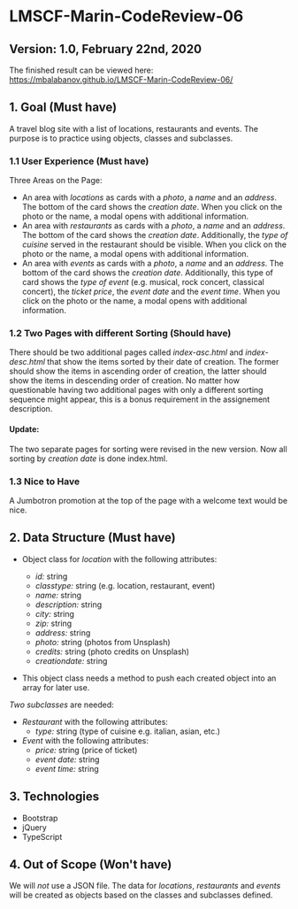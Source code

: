 # LMSCF-Marin-CodeReview-06

## Version: 1.0, February 22nd, 2020
The finished result can be viewed here:  https://mbalabanov.github.io/LMSCF-Marin-CodeReview-06/

## 1. Goal (Must have)
A travel blog site with a list of locations, restaurants and events. The purpose is to practice using objects, classes and subclasses.

### 1.1 User Experience (Must have)
Three Areas on the Page:
- An area with *locations* as cards with a _photo_, a _name_ and an _address_. The bottom of the card shows the _creation date_. When you click on the photo or the name, a modal opens with additional information.
- An area with *restaurants* as cards with a _photo_, a _name_ and an _address_. The bottom of the card shows the _creation date_. Additionally, the _type of cuisine_ served in the restaurant should be visible. When you click on the photo or the name, a modal opens with additional information.
- An area with  *events* as cards with a _photo_, a _name_ and an _address_. The bottom of the card shows the _creation date_. Additionally, this type of card shows the _type of event_ (e.g. musical, rock concert, classical concert), the _ticket price_, the _event date_ and the _event time_. When you click on the photo or the name, a modal opens with additional information.

### 1.2 Two Pages with different Sorting (Should have)
There should be two additional pages called _index-asc.html_ and _index-desc.html_ that show the items sorted by their date of creation. The former should show the items in ascending order of creation, the latter should show the items in descending order of creation.
No matter how questionable having two additional pages with only a different sorting sequence might appear, this is a bonus requirement in the assignement description.

#### Update:
The two separate pages for sorting were revised in the new version. Now all sorting by *creation date* is done index.html.

### 1.3 Nice to Have
A Jumbotron promotion at the top of the page with a welcome text would be nice.

## 2. Data Structure (Must have)
- Object class for *location* with the following attributes:
    - *id:* string
    - *classtype:* string (e.g. location, restaurant, event)
    - *name:* string
    - *description:* string
    - *city:* string
    - *zip:* string
    - *address:* string
    - *photo:* string (photos from Unsplash)
    - *credits:* string (photo credits on Unsplash)
    - *creationdate:* string

- This object class needs a method to push each created object into an array for later use.

*Two subclasses* are needed:
- *Restaurant* with the following attributes:
    - *type:* string (type of cuisine e.g. italian, asian, etc.)
- *Event* with the following attributes:
    - *price:* string (price of ticket)
    - *event date:* string
    - *event time:* string

## 3. Technologies
- Bootstrap
- jQuery
- TypeScript

## 4. Out of Scope (Won't have)
We will *not* use a JSON file. The data for *locations*, *restaurants* and *events* will be created as objects based on the classes and subclasses defined.
